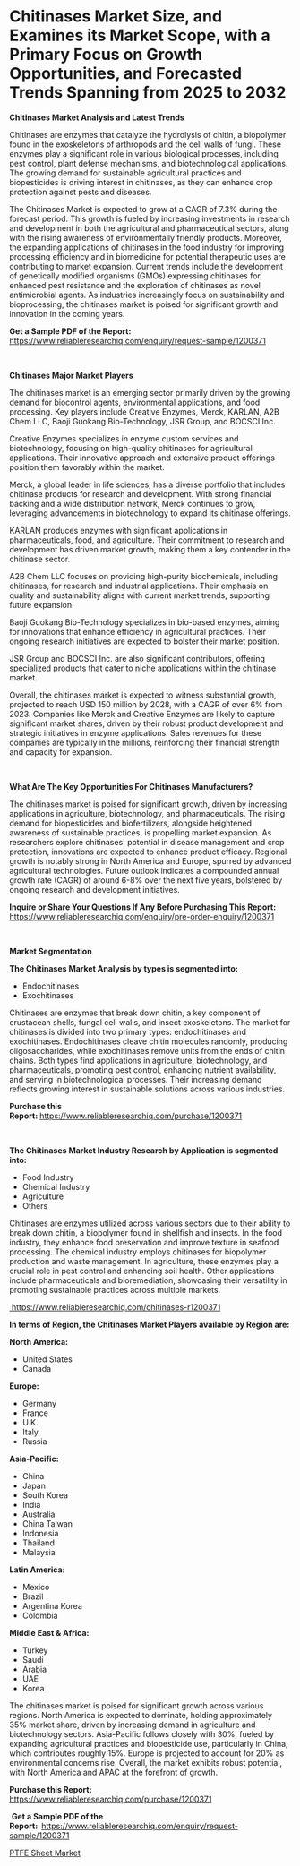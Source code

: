 <p><h1>Chitinases Market Size, and Examines its Market Scope, with a Primary Focus on Growth Opportunities, and Forecasted Trends Spanning from 2025 to 2032</h1></p><p><strong>Chitinases Market Analysis and Latest Trends</strong></p>
<p><p>Chitinases are enzymes that catalyze the hydrolysis of chitin, a biopolymer found in the exoskeletons of arthropods and the cell walls of fungi. These enzymes play a significant role in various biological processes, including pest control, plant defense mechanisms, and biotechnological applications. The growing demand for sustainable agricultural practices and biopesticides is driving interest in chitinases, as they can enhance crop protection against pests and diseases.</p><p>The Chitinases Market is expected to grow at a CAGR of 7.3% during the forecast period. This growth is fueled by increasing investments in research and development in both the agricultural and pharmaceutical sectors, along with the rising awareness of environmentally friendly products. Moreover, the expanding applications of chitinases in the food industry for improving processing efficiency and in biomedicine for potential therapeutic uses are contributing to market expansion. Current trends include the development of genetically modified organisms (GMOs) expressing chitinases for enhanced pest resistance and the exploration of chitinases as novel antimicrobial agents. As industries increasingly focus on sustainability and bioprocessing, the chitinases market is poised for significant growth and innovation in the coming years.</p></p>
<p><strong>Get a Sample PDF of the Report:&nbsp;</strong> <a href="https://www.reliableresearchiq.com/enquiry/request-sample/1200371?utm_campaign=3352&utm_medium=2&utm_source=Github&utm_content=ia&utm_term=31032025&utm_id=chitinases">https://www.reliableresearchiq.com/enquiry/request-sample/1200371</a></p>
<p>&nbsp;</p>
<p><strong>Chitinases Major Market Players</strong></p>
<p><p>The chitinases market is an emerging sector primarily driven by the growing demand for biocontrol agents, environmental applications, and food processing. Key players include Creative Enzymes, Merck, KARLAN, A2B Chem LLC, Baoji Guokang Bio-Technology, JSR Group, and BOCSCI Inc.</p><p>Creative Enzymes specializes in enzyme custom services and biotechnology, focusing on high-quality chitinases for agricultural applications. Their innovative approach and extensive product offerings position them favorably within the market.</p><p>Merck, a global leader in life sciences, has a diverse portfolio that includes chitinase products for research and development. With strong financial backing and a wide distribution network, Merck continues to grow, leveraging advancements in biotechnology to expand its chitinase offerings.</p><p>KARLAN produces enzymes with significant applications in pharmaceuticals, food, and agriculture. Their commitment to research and development has driven market growth, making them a key contender in the chitinase sector.</p><p>A2B Chem LLC focuses on providing high-purity biochemicals, including chitinases, for research and industrial applications. Their emphasis on quality and sustainability aligns with current market trends, supporting future expansion.</p><p>Baoji Guokang Bio-Technology specializes in bio-based enzymes, aiming for innovations that enhance efficiency in agricultural practices. Their ongoing research initiatives are expected to bolster their market position.</p><p>JSR Group and BOCSCI Inc. are also significant contributors, offering specialized products that cater to niche applications within the chitinase market.</p><p>Overall, the chitinases market is expected to witness substantial growth, projected to reach USD 150 million by 2028, with a CAGR of over 6% from 2023. Companies like Merck and Creative Enzymes are likely to capture significant market shares, driven by their robust product development and strategic initiatives in enzyme applications. Sales revenues for these companies are typically in the millions, reinforcing their financial strength and capacity for expansion.</p></p>
<p>&nbsp;</p>
<p><strong>What Are The Key Opportunities For Chitinases Manufacturers?</strong></p>
<p><p>The chitinases market is poised for significant growth, driven by increasing applications in agriculture, biotechnology, and pharmaceuticals. The rising demand for biopesticides and biofertilizers, alongside heightened awareness of sustainable practices, is propelling market expansion. As researchers explore chitinases' potential in disease management and crop protection, innovations are expected to enhance product efficacy. Regional growth is notably strong in North America and Europe, spurred by advanced agricultural technologies. Future outlook indicates a compounded annual growth rate (CAGR) of around 6-8% over the next five years, bolstered by ongoing research and development initiatives.</p></p>
<p><strong>Inquire or Share Your Questions If Any Before Purchasing This Report:</strong> <a href="https://www.reliableresearchiq.com/enquiry/pre-order-enquiry/1200371?utm_campaign=3352&utm_medium=2&utm_source=Github&utm_content=ia&utm_term=31032025&utm_id=chitinases">https://www.reliableresearchiq.com/enquiry/pre-order-enquiry/1200371</a></p>
<p>&nbsp;</p>
<p><strong>Market Segmentation</strong></p>
<p><strong>The Chitinases Market Analysis by types is segmented into:</strong></p>
<p><ul><li>Endochitinases</li><li>Exochitinases</li></ul></p>
<p><p>Chitinases are enzymes that break down chitin, a key component of crustacean shells, fungal cell walls, and insect exoskeletons. The market for chitinases is divided into two primary types: endochitinases and exochitinases. Endochitinases cleave chitin molecules randomly, producing oligosaccharides, while exochitinases remove units from the ends of chitin chains. Both types find applications in agriculture, biotechnology, and pharmaceuticals, promoting pest control, enhancing nutrient availability, and serving in biotechnological processes. Their increasing demand reflects growing interest in sustainable solutions across various industries.</p></p>
<p><strong>Purchase this Report:&nbsp;</strong><a href="https://www.reliableresearchiq.com/purchase/1200371?utm_campaign=3352&utm_medium=2&utm_source=Github&utm_content=ia&utm_term=31032025&utm_id=chitinases">https://www.reliableresearchiq.com/purchase/1200371</a></p>
<p>&nbsp;</p>
<p><strong>The Chitinases Market Industry Research by Application is segmented into:</strong></p>
<p><ul><li>Food Industry</li><li>Chemical Industry</li><li>Agriculture</li><li>Others</li></ul></p>
<p><p>Chitinases are enzymes utilized across various sectors due to their ability to break down chitin, a biopolymer found in shellfish and insects. In the food industry, they enhance food preservation and improve texture in seafood processing. The chemical industry employs chitinases for biopolymer production and waste management. In agriculture, these enzymes play a crucial role in pest control and enhancing soil health. Other applications include pharmaceuticals and bioremediation, showcasing their versatility in promoting sustainable practices across multiple markets.</p></p>
<p><a href="https://www.reliableresearchiq.com/chitinases-r1200371?utm_campaign=3352&utm_medium=2&utm_source=Github&utm_content=ia&utm_term=31032025&utm_id=chitinases">&nbsp;https://www.reliableresearchiq.com/chitinases-r1200371</a></p>
<p><strong>In terms of Region, the Chitinases Market Players available by Region are:</strong></p>
<p>
    <p> <strong> North America: </strong>
        <ul>
            <li>United States</li>
            <li>Canada</li>
        </ul>
        </p> 
    <p> <strong> Europe: </strong>
        <ul>
            <li>Germany</li>
            <li>France</li>
            <li>U.K.</li>
            <li>Italy</li>
            <li>Russia</li>
        </ul>
        </p> 
    <p> <strong> Asia-Pacific: </strong>
        <ul>
            <li>China</li>
            <li>Japan</li>
            <li>South Korea</li>
            <li>India</li>
            <li>Australia</li>
            <li>China Taiwan</li>
            <li>Indonesia</li>
            <li>Thailand</li>
            <li>Malaysia</li>
        </ul>
        </p> 
    <p> <strong> Latin America: </strong>
        <ul>
            <li>Mexico</li>
            <li>Brazil</li>
            <li>Argentina Korea</li>
            <li>Colombia</li>
        </ul>
        </p> 
    <p> <strong> Middle East & Africa: </strong>
        <ul>
            <li>Turkey</li>
            <li>Saudi</li>
            <li>Arabia</li>
            <li>UAE</li>
            <li>Korea</li>
        </ul>
    </p>
    </p>
<p><p>The chitinases market is poised for significant growth across various regions. North America is expected to dominate, holding approximately 35% market share, driven by increasing demand in agriculture and biotechnology sectors. Asia-Pacific follows closely with 30%, fueled by expanding agricultural practices and biopesticide use, particularly in China, which contributes roughly 15%. Europe is projected to account for 20% as environmental concerns rise. Overall, the market exhibits robust potential, with North America and APAC at the forefront of growth.</p></p>
<p><strong>Purchase this Report: </strong><a href="https://www.reliableresearchiq.com/purchase/1200371?utm_campaign=3352&utm_medium=2&utm_source=Github&utm_content=ia&utm_term=31032025&utm_id=chitinases">https://www.reliableresearchiq.com/purchase/1200371</a></p>
<p>&nbsp;<strong>Get a Sample PDF of the Report:&nbsp;&nbsp;</strong><a href="https://www.reliableresearchiq.com/enquiry/request-sample/1200371?utm_campaign=3352&utm_medium=2&utm_source=Github&utm_content=ia&utm_term=31032025&utm_id=chitinases">https://www.reliableresearchiq.com/enquiry/request-sample/1200371</a></p>
<p><strong></strong></p>
<p><p><a href="https://github.com/shopovdjondo/Market-Research-Report-List-1/blob/main/ptfe-sheet-market.md?utm_campaign=3352&utm_medium=2&utm_source=Github&utm_content=ia&utm_term=31032025&utm_id=chitinases">PTFE Sheet Market</a></p></p>